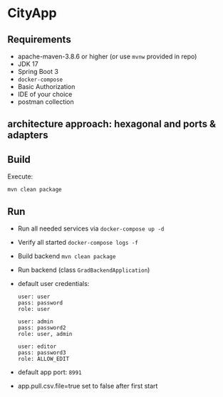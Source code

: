 # CityApp

## Requirements

- apache-maven-3.8.6 or higher (or use `mvnw` provided in repo)
- JDK 17
- Spring Boot 3
- `docker-compose`
- Basic Authorization
- IDE of your choice
- postman collection

## architecture approach: hexagonal and ports & adapters

## Build

Execute:

`mvn clean package`


## Run

* Run all needed services via `docker-compose up -d`

* Verify all started `docker-compose logs -f`

* Build backend `mvn clean package`

* Run backend (class `GradBackendApplication`)

* default user credentials:

      user: user
      pass: password
      role: user
    
      user: admin
      pass: password2
      role: user, admin

      user: editor
      pass: password3
      role: ALLOW_EDIT

* default app port:  `8991`

* app.pull.csv.file=true set to false after first start
